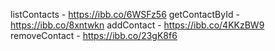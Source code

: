 listContacts - https://ibb.co/6WSFz56
getContactById - https://ibb.co/8xntwkn
addContact - https://ibb.co/4KKzBW9
removeContact - https://ibb.co/23gK8f6